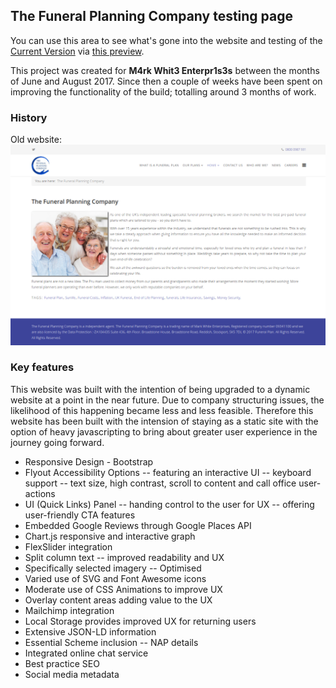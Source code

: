 ## The Funeral Planning Company testing page

You can use this area to see what's gone into the website and testing of the [Current Version](https://showcase-joz.github.io/tfpc-static2/) via [this preview](https://showcase-joz.github.io/tfpc-static2/).

This project was created for **M4rk Whit3 Enterpr1s3s** between the months of June and August 2017. Since then a couple of weeks have been spent on improving the functionality of the build; totalling around 3 months of work.

### History

Old website: 
![alt text][oldSite]

[oldSite]: https://github.com/Showcase-Joz/tfpc-static2/blob/master/5600412014215168.png "Old the funeral planning company website"

### Key features

This website was built with the intention of being upgraded to a dynamic website at a point in the near future. Due to company structuring issues, the likelihood of this happening became less and less feasible. Therefore this website has been built with the intension of staying as a static site with the option of heavy javascripting to bring about greater user experience in the journey going forward.

- Responsive Design - Bootstrap
- Flyout Accessibility Options
-- featuring an interactive UI
-- keyboard support
-- text size, high contrast, scroll to content and call office user-actions
- UI (Quick Links) Panel 
-- handing control to the user for UX
-- offering user-friendly CTA features
- Embedded Google Reviews through Google Places API
- Chart.js responsive and interactive graph
- FlexSlider integration
- Split column text
-- improved readability and UX
- Specifically selected imagery
-- Optimised
- Varied use of SVG and Font Awesome icons
- Moderate use of CSS Animations to improve UX
- Overlay content areas adding value to the UX
- Mailchimp integration
- Local Storage provides improved UX for returning users
- Extensive JSON-LD information
- Essential Scheme inclusion
-- NAP details
- Integrated online chat service
- Best practice SEO
- Social media metadata

